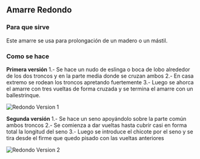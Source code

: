 ## Amarre Redondo

### Para que sirve
Este amarre se usa para prolongación de un madero o un mástil.

### Como se hace

**Primera versión**
1.- Se hace un nudo de eslinga o boca de lobo alrededor de los dos troncos y en la parte media donde se cruzan ambos
2.- En casa extremo se rodean los troncos apretando fuertemente
3.- Luego se ahorca el amarre con tres vueltas de forma cruzada y se termina el amarre con un ballestrinque.

![Redondo Version 1](Image/redondo_version1.jpg)

**Segunda versión**
1.- Se hace un seno apoyándolo sobre la parte común  ambos troncos
2.- Se comienza a dar vueltas hasta cubrir casi en forma total la longitud del seno
3.- Luego se introduce el chicote por el seno y se tira desde el firme que quedo pisado con las vueltas anteriores

![Redondo Version 2](Image/redondo_version2.jpg)
